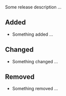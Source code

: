 Some release description ...

## Added
- Something added ...

## Changed
- Something changed ...

## Removed
- Something removed ...
